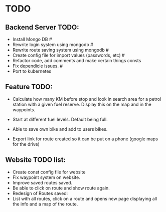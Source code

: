 # TODO
## Backend Server TODO:
- Install Mongo DB #
- Rewrite login system using mongodb #
- Rewrite route saving system using mongodb #
- Create config file for import values (passwords, etc) #
- Refactor code, add comments and make certain things consts
- Fix dependicie issues. #
- Port to kubernetes

## Feature TODO:
- Calculate how many KM before stop and look in search area for a petrol station with a given fuel reserve. Display this on the map and in the waypoints.


- Start at different fuel levels. Default being full.
- Able to save own bike and add to users bikes.
- Export link for route created so it can be put on a phone (google maps for the drive)

## Website TODO list:
- Create const config file for website
- Fix waypoint system on website.
- Improve saved routes saved.
- Be able to click on route and show route again.
- Redesign of Routes saved:
- List with all routes, click on a route and opens new page displaying all the info and a map of the route.